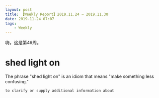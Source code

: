```yaml
---
layout: post
title: 【Weekly Report】2019.11.24 ~ 2019.11.30
date: 2019-11-24 07:07
tags:
    - Weekly
---
```


嗨，这是第49周。

# shed light on

The phrase "shed light on" is an idiom that means "make something less confusing."

    to clarify or supply additional information about